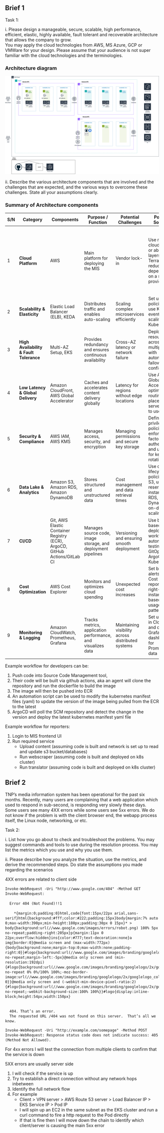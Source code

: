 ## Brief 1
Task 1:  

i. Please design a manageable, secure, scalable, high performance, efficient, elastic, highly  available, fault tolerant and recoverable architecture that allows the company to grow.  
You may apply the cloud technologies from AWS, MS Azure, GCP or VMWare for your design.  Please assume that your audience is not super familiar with the cloud technologies and the  terminologies. 
### Architecture diagram
![image](./../aws.drawio.png)


ii. Describe the various architecture components that are involved and the challenges that are  expected, and the various ways to overcome these challenges. State all your assumptions  clearly. 
### Summary of Architecture components

| S/N | Category                     | Components                                               | Purpose / Function                                                   | Potential Challenges                      | Potential Solutions                      | Comments|
|-----|------------------------------|----------------------------------------------------------|-----------------------------------------------------------------------|-------------------------------------------|------------------------------------------|-|
| 1   | **Cloud Platform**           | AWS                                                      | Main platform for deploying the MIS                                  | Vendor lock-in                            |  Use multi-cloud strategy or abstraction layers (e.g., Terraform) to reduce dependency on a single provider | Cloud agnostic solution is viable but will be difficult to maintain if for e.g. terraform scripts syntax differs across cloud providers
| 2   | **Scalability & Elasticity** | Elastic Load Balancer (ELB), KEDA                        | Distributes traffic and enables auto-scaling                         |  Scaling complex microservices efficiently |  Set up scaling policies and use KEDA for event-based scaling within Kubernetes |
| 3   | **High Availability & Fault Tolerance** | Multi-AZ Setup, EKS                   | Provides redundancy and ensures continuous availability              |  Cross-AZ latency or network failure       |  Deploy resources across multiple AZs with automated failover configurations |
| 4   | **Low Latency & Global Delivery** | Amazon CloudFront, AWS Global Accelerator | Caches and accelerates content delivery globally                     |  Latency for regions without edge locations |  Use AWS Global Accelerator to optimize routing and place caching servers closer to users | I have not used AWS Global Accelerator before
| 5   | **Security & Compliance**    | AWS IAM, AWS KMS                                         | Manages access, security, and encryption                             |  Managing permissions and secure key storage |  Define least-privilege IAM policies, enforce multi-factor authentication, and use KMS for key rotation | 
| 6   | **Data Lake & Analytics**    | Amazon S3, Amazon RDS, Amazon DynamoDB                   | Stores structured and unstructured data                              |  Cost management and data retrieval times  |  Use data lifecycle policies for S3, use reserved instances for RDS, and DynamoDB's on-demand scaling |
| 7   | **CI/CD**                    | Git, AWS Elastic Container Registry (ECR), ArgoCD, GitHub Actions/GitLab CI | Manages source code, image storage, and deployment pipelines |  Versioning and ensuring smooth deployment |  Use branch-based deployment workflows, automated testing, and GitOps with ArgoCD for Kubernetes |Ideally the code is able to be built once and deployed everywhere (BODE) across environments
| 8   | **Cost Optimization**        | AWS Cost Explorer                                        | Monitors and optimizes cloud spending                                |  Unexpected cost increases                 |  Set budget alerts, review Cost Explorer reports, and right-size instances based on usage patterns | I have not used AWS Cost explorer before
| 9   | **Monitoring & Logging**     | Amazon CloudWatch, Prometheus, Grafana                   | Tracks metrics, application performance, and visualizes data         |  Maintaining visibility across distributed systems |  Set up alerts in CloudWatch and configure Grafana dashboards for Prometheus data |I have not used Grafana and Prometheus
||

Example workflow for developers can be:
1. Push code into Source Code Management tool, 
2. Their code will be built via github actions, aka an agent will clone the repository and run the dockerfile to build the image 
3. The image will then be pushed into ECR
4. An automation script can be used to modify the kubernetes manifest files (yaml) to update the version of the image being pulled from the ECR to the latest
5. ArgoCD will poll the SCM repository and detect the change in the version and deploy the latest kubernetes manifest yaml file 

Example workflow for reporters:
1. Login to MIS frontend UI
2. Run required service
    - Upload content (assuming code is built and network is set up to read and update s3 bucket/databases)
    - Run webscraper (assuming code is built and deployed on k8s cluster)
    - Run translator (assuming code is built and deployed on k8s cluster) 


## Brief 2  
TNP’s media information system has been operational for the past six months. Recently, many users  are complaining that a web application which used to respond in sub-second, is responding very  slowly these days. Some users see many 4XX errors while some users see 5xx errors. We do not  know if the problem is with the client browser end, the webapp process itself, the Linux node,  networking, or etc.  

Task 2:  

i. List how you go about to check and troubleshoot the problems. You may suggest commands  and tools to use during the resolution process. You may list the metrics which you use and  why you use them.  

ii. Please describe how you analyze the situation, use the metrics, and derive the  recommended steps. Do state the assumptions you made regarding the scenarios  

4XX errors are related to client side


```
Invoke-WebRequest -Uri "http://www.google.com/404" -Method GET
Invoke-WebRequest:

  Error 404 (Not Found)!!1

    *{margin:0;padding:0}html,code{font:15px/22px arial,sans-serif}html{background:#fff;color:#222;padding:15px}body{margin:7% auto 0;max-width:390px;min-height:180px;padding:30px 0 15px}* > body{background:url(//www.google.com/images/errors/robot.png) 100% 5px no-repeat;padding-right:205px}p{margin:11px 0 22px;overflow:hidden}ins{color:#777;text-decoration:none}a img{border:0}@media screen and (max-width:772px){body{background:none;margin-top:0;max-width:none;padding-right:0}}#logo{background:url(//www.google.com/images/branding/googlelogo/1x/googlelogo_color_150x54dp.png) no-repeat;margin-left:-5px}@media only screen and (min-resolution:192dpi){#logo{background:url(//www.google.com/images/branding/googlelogo/2x/googlelogo_color_150x54dp.png) no-repeat 0% 0%/100% 100%;-moz-border-image:url(//www.google.com/images/branding/googlelogo/2x/googlelogo_color_150x54dp.png) 0}}@media only screen and (-webkit-min-device-pixel-ratio:2){#logo{background:url(//www.google.com/images/branding/googlelogo/2x/googlelogo_color_150x54dp.png) no-repeat;-webkit-background-size:100% 100%}}#logo{display:inline-block;height:54px;width:150px}


  404. That’s an error.
  The requested URL /404 was not found on this server.  That’s all we know.
```
```
Invoke-WebRequest -Uri "http://example.com/somepage" -Method POST
Invoke-WebRequest: Response status code does not indicate success: 405 (Method Not Allowed).
```

For 4xx errors I will test the connection from multiple clients to confirm that the service is down  



5XX errors are usually server side

1. I will check if the service is up 
2. Try to establish a direct connection without any network hops inbetween  
3. Identify the full network flow  
4. For example  
    - Client > VPN server > AWS Route 53 server > Load Balancer IP > EKS Service IP > Pod IP  
    - I will spin up an EC2 in the same subnet as the EKS cluster and run a curl command to fire a http request to the Pod directly  
    - If that is fine then I will move down the chain to identify which client/server is causing the main 5xx error
